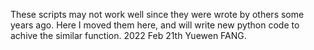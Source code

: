 These scripts may not work well since they were wrote by others some years ago.
Here I moved them here, and will write new python code to achive the similar function.
2022 Feb 21th
Yuewen FANG.

